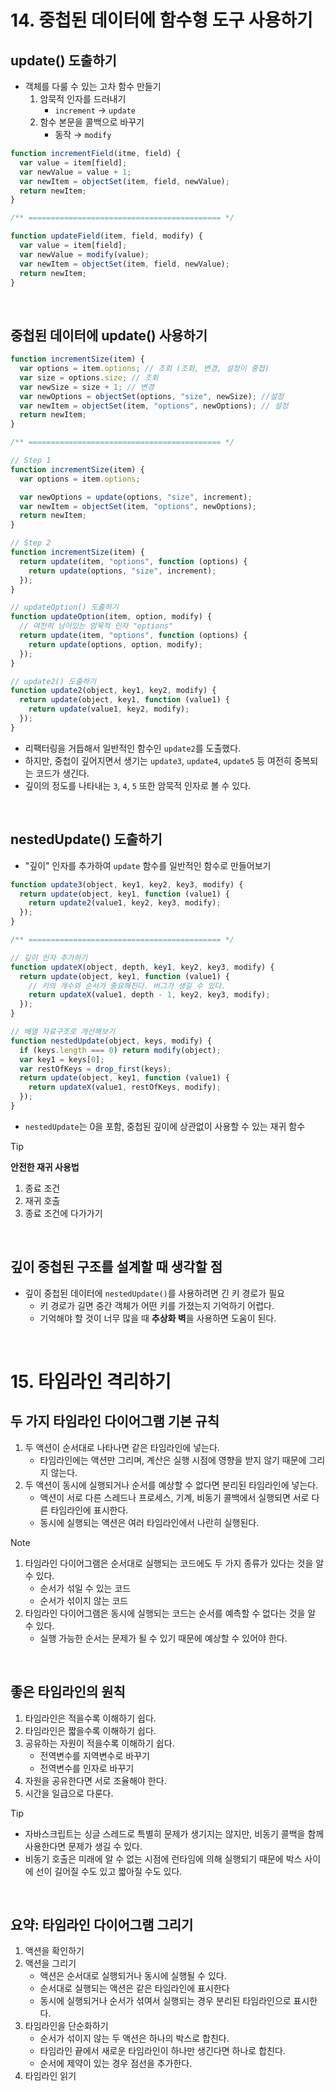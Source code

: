 # 14. 중첩된 데이터에 함수형 도구 사용하기

## update() 도출하기

- 객체를 다룰 수 있는 고차 함수 만들기
  1. 암묵적 인자를 드러내기
     - `increment` → `update`
  2. 함수 본문을 콜백으로 바꾸기
     - 동작 → `modify`

```js
function incrementField(itme, field) {
  var value = item[field];
  var newValue = value + 1;
  var newItem = objectSet(item, field, newValue);
  return newItem;
}

/** =========================================== */

function updateField(item, field, modify) {
  var value = item[field];
  var newValue = modify(value);
  var newItem = objectSet(item, field, newValue);
  return newItem;
}
```

&nbsp;

## 중첩된 데이터에 update() 사용하기

```js
function incrementSize(item) {
  var options = item.options; // 조회 (조회, 변경, 설정이 중첩)
  var size = options.size; // 조회
  var newSize = size + 1; // 변경
  var newOptions = objectSet(options, "size", newSize); //설정
  var newItem = objectSet(item, "options", newOptions); // 설정
  return newItem;
}

/** =========================================== */

// Step 1
function incrementSize(item) {
  var options = item.options;

  var newOptions = update(options, "size", increment);
  var newItem = objectSet(item, "options", newOptions);
  return newItem;
}

// Step 2
function incrementSize(item) {
  return update(item, "options", function (options) {
    return update(options, "size", increment);
  });
}

// updateOption() 도출하기
function updateOption(item, option, modify) {
  // 여전히 남아있는 암묵적 인자 "options"
  return update(item, "options", function (options) {
    return update(options, option, modify);
  });
}

// update2() 도출하기
function update2(object, key1, key2, modify) {
  return update(object, key1, function (value1) {
    return update(value1, key2, modify);
  });
}
```

- 리팩터링을 거듭해서 일반적인 함수인 `update2`를 도출했다.
- 하지만, 중첩이 깊어지면서 생기는 `update3`, `update4`, `update5` 등 여전히 중복되는 코드가 생긴다.
- 깊이의 정도를 나타내는 `3`, `4`, `5` 또한 암묵적 인자로 볼 수 있다.

&nbsp;

## nestedUpdate() 도출하기

- "깊이" 인자를 추가하여 `update` 함수를 일반적인 함수로 만들어보기

```js
function update3(object, key1, key2, key3, modify) {
  return update(object, key1, function (value1) {
    return update2(value1, key2, key3, modify);
  });
}

/** =========================================== */

// 깊이 인자 추가하기
function updateX(object, depth, key1, key2, key3, modify) {
  return update(object, key1, function (value1) {
    // 키의 개수와 순서가 중요해진다. 버그가 생길 수 있다.
    return updateX(value1, depth - 1, key2, key3, modify);
  });
}

// 배열 자료구조로 개선해보기
function nestedUpdate(object, keys, modify) {
  if (keys.length === 0) return modify(object);
  var key1 = keys[0];
  var restOfKeys = drop_first(keys);
  return update(object, key1, function (value1) {
    return updateX(value1, restOfKeys, modify);
  });
}
```

- `nestedUpdate`는 0을 포함, 중첩된 깊이에 상관없이 사용할 수 있는 재귀 함수

> [!TIP]  
> **안전한 재귀 사용법**
>
> 1. 종료 조건
> 2. 재귀 호출
> 3. 종료 조건에 다가가기

&nbsp;

## 깊이 중첩된 구조를 설계할 때 생각할 점

- 깊이 중첩된 데이터에 `nestedUpdate()`를 사용하려면 긴 키 경로가 필요
  - 키 경로가 길면 중간 객체가 어떤 키를 가졌는지 기억하기 어렵다.
  - 기억해야 할 것이 너무 많을 때 **추상화 벽**을 사용하면 도움이 된다.

&nbsp;

# 15. 타임라인 격리하기

## 두 가지 타임라인 다이어그램 기본 규칙

1. 두 액션이 순서대로 나타나면 같은 타임라인에 넣는다.
   - 타임라인에는 액션만 그리며, 계산은 실행 시점에 영향을 받지 않기 때문에 그리지 않는다.
2. 두 액션이 동시에 실행되거나 순서를 예상할 수 없다면 분리된 타임라인에 넣는다.
   - 액션이 서로 다른 스레드나 프로세스, 기계, 비동기 콜백에서 실행되면 서로 다른 타임라인에 표시한다.
   - 동시에 실행되는 액션은 여러 타임라인에서 나란히 실행된다.

> [!NOTE]
>
> 1. 타임라인 다이어그램은 순서대로 실행되는 코드에도 두 가지 종류가 있다는 것을 알 수 있다.
>    - 순서가 섞일 수 있는 코드
>    - 순서가 섞이지 않는 코드
> 2. 타임라인 다이어그램은 동시에 실행되는 코드는 순서를 예측할 수 없다는 것을 알 수 있다.
>    - 실행 가능한 순서는 문제가 될 수 있기 때문에 예상할 수 있어야 한다.

&nbsp;

## 좋은 타임라인의 원칙

1. 타임라인은 적을수록 이해하기 쉽다.
2. 타임라인은 짧을수록 이해하기 쉽다.
3. 공유하는 자원이 적을수록 이해하기 쉽다.
   - 전역변수를 지역변수로 바꾸기
   - 전역변수를 인자로 바꾸기
4. 자원을 공유한다면 서로 조율해야 한다.
5. 시간을 일급으로 다룬다.

> [!TIP]
>
> - 자바스크립트는 싱글 스레드로 특별히 문제가 생기지는 않지만, 비동기 콜백을 함께 사용한다면 문제가 생길 수 있다.
> - 비동기 호출은 미래에 알 수 없는 시점에 런타임에 의해 실행되기 때문에 박스 사이에 선이 길어질 수도 있고 짧아질 수도 있다.

&nbsp;

## 요약: 타임라인 다이어그램 그리기

1. 액션을 확인하기
2. 액션을 그리기
   - 액션은 순서대로 실행되거나 동시에 실행될 수 있다.
   - 순서대로 실행되는 액션은 같은 타임라인에 표시한다
   - 동시에 실행되거나 순서가 섞여서 실행되는 경우 분리된 타임라인으로 표시한다.
3. 타임라인을 단순화하기
   - 순서가 섞이지 않는 두 액션은 하나의 박스로 합친다.
   - 타임라인 끝에서 새로운 타임라인이 하나만 생긴다면 하나로 합친다.
   - 순서에 제약이 있는 경우 점선을 추가한다.
4. 타임라인 읽기

